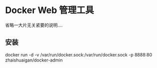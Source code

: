 # Docker Web 管理工具

省略一大片无关紧要的说明....

## 安装

docker run -d -v /var/run/docker.sock:/var/run/docker.sock -p 8888:80 zhaishuaigan/docker-admin